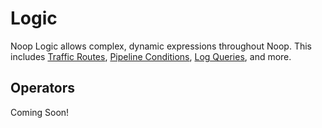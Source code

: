 # Logic
Noop Logic allows complex, dynamic expressions throughout Noop. This includes [Traffic Routes](/docs/Traffic.md#routing-rules), [Pipeline Conditions](/docs/Pipelines.md#conditions), [Log Queries](/docs/Logs.md#Querying), and more.

## Operators
Coming Soon!